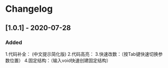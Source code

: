 # Changelog

## [1.0.1] - 2020-07-28

### Added

1.代码补全： (中文提示简化版)
2.代码高亮： 
3.快速改数：（按Tab键快速切换参数位置）
4.固定结构：（输入void快速创建固定结构）